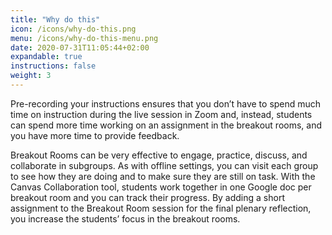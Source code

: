 ```yaml
---
title: "Why do this"
icon: /icons/why-do-this.png
menu: /icons/why-do-this-menu.png
date: 2020-07-31T11:05:44+02:00
expandable: true
instructions: false
weight: 3
---
```


Pre-recording your instructions ensures that you don’t have to spend much time on instruction during the live session in Zoom and, instead, students can spend more time working on an assignment in the breakout rooms, and you have more time to provide feedback.

Breakout Rooms can be very effective to engage, practice, discuss, and collaborate in subgroups. As with offline settings, you can visit each group to see how they are doing and to make sure they are still on task. With the Canvas Collaboration tool, students work together in one Google doc per breakout room and you can track their progress. By adding a short assignment to the Breakout Room session for the final plenary reflection, you increase the students’ focus in the breakout rooms.
